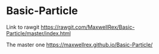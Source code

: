 # Basic-Particle

Link to rawgit
https://rawgit.com/MaxwellRex/Basic-Particle/master/index.html

The master one
https://maxwellrex.github.io/Basic-Particle/
